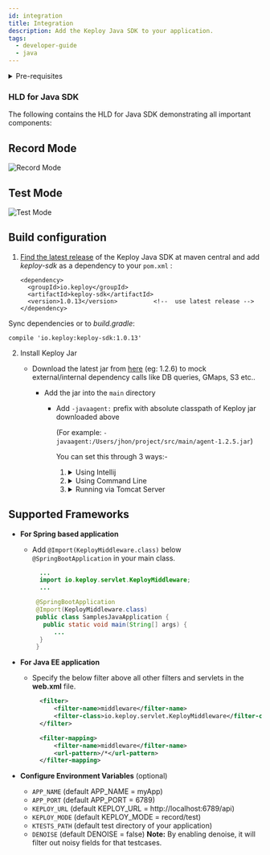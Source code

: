 ```yaml
---
id: integration
title: Integration
description: Add the Keploy Java SDK to your application.
tags:
  - developer-guide
  - java
---
```


<details><summary>
 Pre-requisites

</summary>

- [Java 1.8+](https://docs.spring.io/spring-boot/docs/current/reference/html/getting-started.html#getting-started.installing)
- [Maven](https://maven.apache.org/)
- [Docker](https://www.docker.com/)

</details>

### HLD for Java SDK

The following contains the HLD for Java SDK demonstrating all important components:

## Record Mode

![Record Mode](https://user-images.githubusercontent.com/50234097/222137527-73115265-57ab-4387-bb4c-5cfb7285e894.png)

## Test Mode

![Test Mode](https://user-images.githubusercontent.com/50234097/222137583-d6eda9fa-3903-4222-9a23-faf24a089e06.png)

## Build configuration

1.  [Find the latest release](https://search.maven.org/artifact/io.keploy/keploy-sdk) of the Keploy Java SDK at maven
    central and add _keploy-sdk_ as a dependency to your `pom.xml` :

        <dependency>
          <groupId>io.keploy</groupId>
          <artifactId>keploy-sdk</artifactId>
          <version>1.0.13</version>          <!--  use latest release -->
        </dependency>

Sync dependencies or to _build.gradle_:

    compile 'io.keploy:keploy-sdk:1.0.13'

2. Install Keploy Jar

   - Download the latest jar from [here](https://search.maven.org/artifact/io.keploy/keploy-sdk/1.2.6/jar) (eg: 1.2.6) to mock external/internal dependency calls like DB queries, GMaps, S3 etc..

     - Add the jar into the `main` directory

       - Add `-javaagent:` prefix with absolute classpath of Keploy jar downloaded above

         (For example: `-javaagent:/Users/jhon/project/src/main/agent-1.2.5.jar`)

         You can set this through 3 ways:-

         1. <details><summary>
              Using Intellij
             </summary>

            Go to `Edit Configuration`-> `add VM options` -> paste `-javaagent:/Users/jhon/project/src/main/agent-1.2.5.jar` -> `OK`.
            </details>

         2. <details><summary>
              Using Command Line
             </summary>

            ```
              export JAVA_OPTS="$JAVA_OPTS -javaagent:/Users/jhon/project/src/main/agent-1.2.5.jar"
            ```

             </details>

         3. <details><summary>
              Running via Tomcat Server
             </summary>

            ```
                 export CATALINA_OPTS="$CATALINA_OPTS -javaagent:/Users/jhon/project/src/main/agent-1.2.5.jar"
            ```

           </details>

## Supported Frameworks

- **For Spring based application**

  - Add `@Import(KeployMiddleware.class)` below `@SpringBootApplication` in your main class.

    ```java
      ...
      import io.keploy.servlet.KeployMiddleware;
      ...

     @SpringBootApplication
     @Import(KeployMiddleware.class)
     public class SamplesJavaApplication {
       public static void main(String[] args) {
          ...
      }
     }
    ```

- **For Java EE application**

  - Specify the below filter above all other filters and servlets in the **web.xml** file.

    ```xml
      <filter>
          <filter-name>middleware</filter-name>
          <filter-class>io.keploy.servlet.KeployMiddleware</filter-class>
      </filter>

      <filter-mapping>
          <filter-name>middleware</filter-name>
          <url-pattern>/*</url-pattern>
      </filter-mapping>
    ```

- **Configure Environment Variables** (optional)

  - `APP_NAME` (default APP_NAME = myApp)
  - `APP_PORT` (default APP_PORT = 6789)
  - `KEPLOY_URL` (default KEPLOY_URL = http://localhost:6789/api)
  - `KEPLOY_MODE` (default KEPLOY_MODE = record/test)
  - `KTESTS_PATH` (default test directory of your application)
  - `DENOISE` (default DENOISE = false)
    **Note:** By enabling denoise, it will filter out noisy fields for that testcases.
